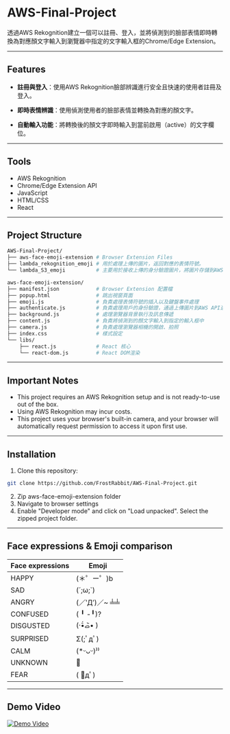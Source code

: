 # AWS-Final-Project

透過AWS Rekognition建立一個可以註冊、登入，並將偵測到的臉部表情即時轉換為對應顏文字輸入到瀏覽器中指定的文字輸入框的Chrome/Edge Extension。

---

## Features
- **註冊與登入**：使用AWS Rekognition臉部辨識進行安全且快速的使用者註冊及登入。

- **即時表情辨識**：使用偵測使用者的臉部表情並轉換為對應的顏文字。
  
- **自動輸入功能**：將轉換後的顏文字即時輸入到當前啟用（active）的文字欄位。

---
## Tools
- AWS Rekognition
- Chrome/Edge Extension API
- JavaScript
- HTML/CSS
- React
---
## Project Structure
```bash
AWS-Final-Project/
├── aws-face-emoji-extension # Browser Extension Files
├── lambda_rekognition_emoji # 用於處理上傳的圖片，返回對應的表情符號。
└── lambda_S3_emoji          # 主要用於接收上傳的身分驗證圖片，將圖片存儲到AWS S3存儲桶中。
```
``` bash
aws-face-emoji-extension/
├── manifest.json            # Browser Extension 配置檔
├── popup.html               # 跳出視窗頁面
├── emoji.js                 # 負責處理表情符號的插入以及鍵盤事件處理
├── authenticate.js          # 負責處理用戶的身份驗證，通過上傳圖片到AWS API進行身份驗證
├── background.js            # 處理瀏覽器背景執行及訊息傳遞
├── content.js               # 負責將偵測到的顏文字輸入到指定的輸入框中
├── camera.js                # 負責處理瀏覽器相機的開啟、拍照
├── index.css                # 樣式設定
└── libs/
    ├── react.js             # React 核心
    └── react-dom.js         # React DOM渲染
```
---
## Important Notes
- This project requires an AWS Rekognition setup and is not ready-to-use out of the box.
- Using AWS Rekognition may incur costs.
- This project uses your browser's built-in camera, and your browser will automatically request permission to access it upon first use.
---
## Installation
1. Clone this repository:
```bash
git clone https://github.com/FrostRabbit/AWS-Final-Project.git
```
2. Zip aws-face-emoji-extension folder
3. Navigate to browser settings
4. Enable "Developer mode" and click on "Load unpacked". Select the zipped project folder.
   
---
## Face expressions & Emoji comparison

| Face expressions | Emoji |
|------------------|-------|
| HAPPY            | (＊゜ー゜)b |
| SAD              | (´;ω;`) |
| ANGRY            | (／‵Д′)／~ ╧╧ |
| CONFUSED         | ( ╹ -╹)? |
| DISGUSTED        | (·•᷄‎ࡇ•᷅ ) |
| SURPRISED        | Σ(;ﾟдﾟ) |
| CALM             | (*ᵕᴗᵕ)⁾⁾ |
| UNKNOWN          | 🤔 |
| FEAR             | ( ﾟдﾟ) |

---
## Demo Video
[![Demo Video](https://img.youtube.com/vi/nJWwoXhRGVw/0.jpg)](https://www.youtube.com/watch?v=nJWwoXhRGVw)